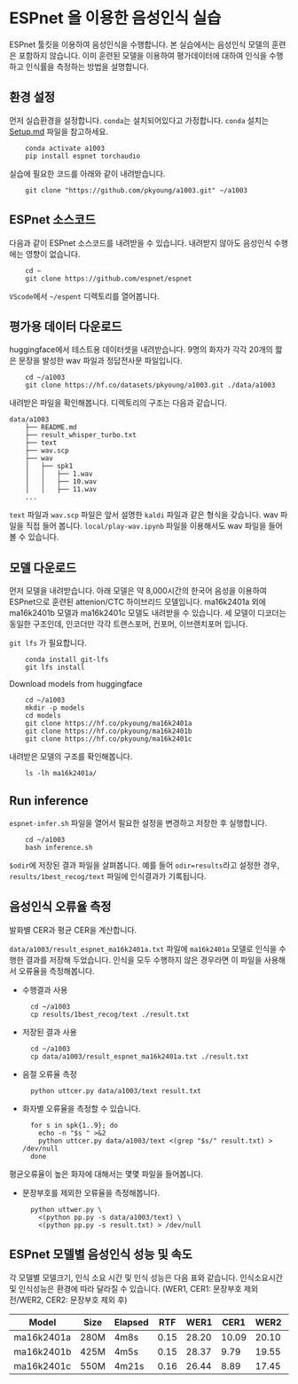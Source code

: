 
# ESPnet 을 이용한 음성인식 실습

ESPnet 툴킷을 이용하여 음성인식을 수행합니다. 본 실습에서는 음성인식 모델의
훈련은 포함하지 않습니다. 이미 훈련된 모델을 이용하여 평가데이터에 대하여
인식을 수행하고 인식률을 측정하는 방법을 설명합니다.


## 환경 설정

먼저 실습환경을 설정합니다. `conda`는 설치되어있다고 가정합니다.
`conda` 설치는 [Setup.md](Setup.mp) 파일을 참고하세요.

        conda activate a1003
        pip install espnet torchaudio

실습에 필요한 코드를 아래와 같이 내려받습니다.

        git clone "https://github.com/pkyoung/a1003.git" ~/a1003

## ESPnet 소스코드

다음과 같이 ESPnet 소스코드를 내려받을 수 있습니다.
내려받지 않아도 음성인식 수행에는 영향이 없습니다.

        cd ~
        git clone https://github.com/espnet/espnet

`VScode`에서 `~/espent` 디렉토리를 열어봅니다.

## 평가용 데이터 다운로드

huggingface에서 테스트용 데이터셋을 내려받습니다. 9명의 화자가 각각 20개의 짧은
문장을 발성한 wav 파일과 정답전사문 파일입니다.

        cd ~/a1003
        git clone https://hf.co/datasets/pkyoung/a1003.git ./data/a1003

내려받은 파일을 확인해봅니다. 디렉토리의 구조는 다음과 같습니다.
```
data/a1003
    ├── README.md
    ├── result_whisper_turbo.txt
    ├── text
    ├── wav.scp
    ├── wav
    │   ├── spk1
    │   │   ├── 1.wav
    │   │   ├── 10.wav
    │   │   ├── 11.wav
    ...
```
`text` 파일과 `wav.scp` 파일은 앞서 설명한 `kaldi` 파일과 같은 형식을 갖습니다.
wav 파일을 직접 들어 봅니다. `local/play-wav.ipynb` 파일을 이용해서도 wav
파일을 들어볼 수 있습니다.

## 모델 다운로드

먼저 모델을 내려받습니다. 아래 모델은 약 8,000시간의 한국어 음성을 이용하여
ESPnet으로 훈련된 attenion/CTC 하이브리드 모델입니다. ma16k2401a 외에
ma16k2401b 모델과 ma16k2401c 모델도 내려받을 수 있습니다. 세 모델이 디코더는
동일한 구조인데, 인코더만 각각 트랜스포머, 컨포머, 이브랜치포머 입니다.


`git lfs` 가 필요합니다.

        conda install git-lfs
        git lfs install

Download models from huggingface

        cd ~/a1003
        mkdir -p models
        cd models
        git clone https://hf.co/pkyoung/ma16k2401a
        git clone https://hf.co/pkyoung/ma16k2401b
        git clone https://hf.co/pkyoung/ma16k2401c


내려받은 모델의 구조를 확인해봅니다.

        ls -lh ma16k2401a/

## Run inference

`espnet-infer.sh` 파일을 열어서 필요한 설정을 변경하고 저장한 후 실행합니다.

        cd ~/a1003
        bash inference.sh

`$odir`에 저장된 결과 파일을 살펴봅니다. 예를 들어 `odir=results`라고 설정한
경우, `results/1best_recog/text` 파일에 인식결과가 기록됩니다.

## 음성인식 오류율 측정

발화별 CER과 평균 CER을 계산합니다.

`data/a1003/result_espnet_ma16k2401a.txt` 파일에 `ma16k2401a` 모델로 인식을
수행한 결과를 저장해 두었습니다. 인식을 모두 수행하지 않은 경우라면 이 파일을
사용해서 오류율을 측정해봅니다.

* 수행결과 사용

        cd ~/a1003
        cp results/1best_recog/text ./result.txt

* 저장된 결과 사용

        cd ~/a1003
        cp data/a1003/result_espnet_ma16k2401a.txt ./result.txt

* 음절 오류율 측정

        python uttcer.py data/a1003/text result.txt

* 화자별 오류율을 측정할 수 있습니다.

        for s in spk{1..9}; do
          echo -n "$s " >&2
          python uttcer.py data/a1003/text <(grep "$s/" result.txt) > /dev/null
        done

평균오류율이 높은 화자에 대해서는 몇몇 파일을 들어봅니다.

* 문장부호를 제외한 오류율을 측정해봅니다.


        python uttwer.py \
          <(python pp.py -s data/a1003/text) \
          <(python pp.py -s result.txt) > /dev/null


## ESPnet 모델별 음성인식 성능 및 속도

각 모델별 모델크기, 인식 소요 시간 및 인식 성능은 다음 표와 같습니다.
인식소요시간 및 인식성능은 환경에 따라 달라질 수 있습니다. (WER1, CER1: 문장부호 제외 전/WER2, CER2: 문장부호 제외 후)

| Model          | Size | Elapsed | RTF | WER1  |  CER1 | WER2  | CER2 |
| ---            | ---  | ---     | --- | ---   |  ---  |  ---  | ---  |
| ma16k2401a     | 280M | 4m8s    |0.15 | 28.20 | 10.09 | 20.10 | 7.36 |
| ma16k2401b     | 425M | 4m5s    |0.15 | 28.37 |  9.79 | 19.55 | 6.95 |
| ma16k2401c     | 550M | 4m21s   |0.16 | 26.44 |  8.89 | 17.45 | 5.88 |


